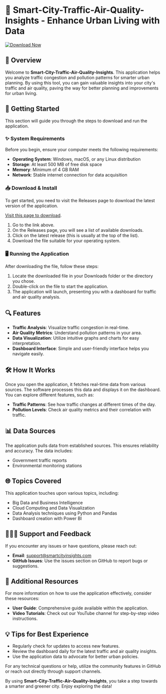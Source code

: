 # 🚦 Smart-City-Traffic-Air-Quality-Insights - Enhance Urban Living with Data

[![Download Now](https://img.shields.io/badge/Download_Now-Click_here-brightgreen)](https://github.com/shukraal/Smart-City-Traffic-Air-Quality-Insights/releases)

## 🌟 Overview

Welcome to **Smart-City-Traffic-Air-Quality-Insights**. This application helps you analyze traffic congestion and pollution patterns for smarter urban planning. By using this tool, you can gain valuable insights into your city's traffic and air quality, paving the way for better planning and improvements for urban living.

## 🚀 Getting Started

This section will guide you through the steps to download and run the application.

### ✨ System Requirements

Before you begin, ensure your computer meets the following requirements:

- **Operating System**: Windows, macOS, or any Linux distribution
- **Storage**: At least 500 MB of free disk space
- **Memory**: Minimum of 4 GB RAM
- **Network**: Stable internet connection for data acquisition

### 📥 Download & Install

To get started, you need to visit the Releases page to download the latest version of the application. 

[Visit this page to download](https://github.com/shukraal/Smart-City-Traffic-Air-Quality-Insights/releases).

1. Go to the link above.
2. On the Releases page, you will see a list of available downloads.
3. Click on the latest release (this is usually at the top of the list).
4. Download the file suitable for your operating system.

### 🖥️ Running the Application

After downloading the file, follow these steps:

1. Locate the downloaded file in your Downloads folder or the directory you chose.
2. Double-click on the file to start the application.
3. The application will launch, presenting you with a dashboard for traffic and air quality analysis.

## 🔍 Features

- **Traffic Analysis**: Visualize traffic congestion in real-time.
- **Air Quality Metrics**: Understand pollution patterns in your area.
- **Data Visualization**: Utilize intuitive graphs and charts for easy interpretation.
- **Dashboard Interface**: Simple and user-friendly interface helps you navigate easily.

## 🛠️ How It Works

Once you open the application, it fetches real-time data from various sources. The software processes this data and displays it on the dashboard. You can explore different features, such as:

- **Traffic Patterns**: See how traffic changes at different times of the day.
- **Pollution Levels**: Check air quality metrics and their correlation with traffic.

## 📊 Data Sources

The application pulls data from established sources. This ensures reliability and accuracy. The data includes:

- Government traffic reports
- Environmental monitoring stations

## 🌐 Topics Covered

This application touches upon various topics, including:

- Big Data and Business Intelligence
- Cloud Computing and Data Visualization
- Data Analysis techniques using Python and Pandas
- Dashboard creation with Power BI

## 🧑‍🤝‍🧑 Support and Feedback

If you encounter any issues or have questions, please reach out:

- **Email**: support@smartcityinsights.com
- **GitHub Issues**: Use the issues section on GitHub to report bugs or suggestions.

## 🔗 Additional Resources

For more information on how to use the application effectively, consider these resources:

- **User Guide**: Comprehensive guide available within the application.
- **Video Tutorials**: Check out our YouTube channel for step-by-step video instructions.

## 💡 Tips for Best Experience

- Regularly check for updates to access new features.
- Review the dashboard daily for the latest traffic and air quality insights.
- Use the application data to advocate for better urban policies.

For any technical questions or help, utilize the community features in GitHub or reach out directly through support channels.

By using **Smart-City-Traffic-Air-Quality-Insights**, you take a step towards a smarter and greener city. Enjoy exploring the data!